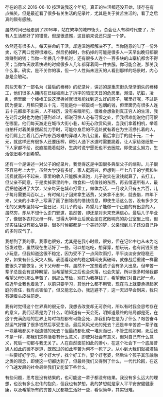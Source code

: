 存在的意义
2016-06-10
按理说我这个年纪，真正的生活都还没开始，谈存在有点搞笑，但是最近看了很多有关生活的纪录片，尤其是关于贫苦生活的，看了之后真的颇有感触。

虽然时间已经走到了2016年，站在繁华的城市街头，总会让人有种时代变了，所有人生活都好了的错觉，但是很遗憾，这目前来说还只是一个梦。

依然还有很多人，每天拼命的干活，却连温饱都解决不了。当你随意的叫了一份外卖，吃了两口觉得很难吃，然后扔掉时，你扔掉的可能是很多人一天早出晚归都很难赚到的钱；当你一年换几个手机时，还有很多人连个一百多块的山寨机都舍不得买；当你每天收着快递的时候很多人几年都穿着同一件衣服。你可能会说，那关我什么事，确实，是不关你的事，但一个人性尚未泯灭的人看到那样的场景时，内心总是会触动。

前些天看了一部名为《最后的棒棒》的纪录片，讲述的是重庆街头渐渐消失的棒棒工，他们很多人拥挤在已经被刷上了拆字的暗无天日的危房里，潮湿，肮脏，凌乱，但里面一个棒棒工说这里拆掉就很难能找到这么好的房子，哪里好呢，不过是因为便宜，月租只要五十元，可能是你一顿饭或一包烟的钱，但里面仍有很多人连五十元都拿不出来，人不经历，没有亲眼所见，很难会想象到真正穷人的生活，我在诧异之时也为他们感到难过，都说可怜人必有可恨之处，但我很难能说他们可恨在哪里，他们每天游走在城市大街小巷，却无心欣赏风景，当我们拿着相机，举着自拍杆对着美景摆起剪刀手时，可能你身后的不远处就有着在为生活挣扎着的人，他们肩上扛着几百斤的东西艰难的穿越人海几公里，最后拿到手的就十元，二十元，就这样还有很多人还要压榨，帮别人通下水道时需要跪着，让人家给张纸垫一下人家都不给，说直接跪着就好，生病时说宁愿死也不去医院，即使这么努力，生活依旧看不到希望。

还有一个是讲述一对父子的纪录片，我觉得这是中国很多典型父子的缩影。儿子很不容易考上大学，虽然大学没有多好，家人挺高兴，但想到一年七八千的学费和生活费就高兴不起来，家里的收入只能解决温饱，儿子说实在没钱就算了，去打工，但父亲不同意，于是卖掉家里的牛，粮食和一切值钱的东西，再去借遍所有人，最后把他送进了大学，父亲每天在城市打零工，做体力活，一月收入只有五六百，儿子每月需要两百以上，有时候儿子回来拿生活费，父亲拿不出来，就去借，四年下来，父亲的小本子上写满了画了删除线的借钱信息，即使生活这么苦，没有多少文化的父亲却坚持写一些日记，对儿子的话，希望儿子能做一个正直的有出息的人。虽然穷，却从不想什么歪门邪道，虽然苦，却还是对未来充满信心。最后儿子毕业了，像很多农村父母一样，觉得大学毕业后就会坐在宽敞明亮的办公室里上班，但现实往往没有那么容易，很多时候那都是一个美好的梦，父亲想到儿子还没自己挣的多时叹气了。

我想到了我的家，我家也很穷，尤其是在我小时候，很穷，但在记忆中也从未为吃饭发过愁，虽然现在生活好了一些，可以想吃吃，想穿穿，想玩玩，也有闲钱买些小玩意，但我知道这很不稳定，因为受不了一点风吹雨打，平平淡淡安安稳稳还好，如果有什么天灾人祸，表面看起来的稳定瞬间支离破碎，就像战后重建一样需要很久才能恢复。天下父母都一样，虽然不一定想着孩子会有多大出息，但辛苦一辈子总是会有这种盼望，当希望破灭之后也会失落，也会失望，所以很多时候我都希望父母别那么辛苦了，别那么节俭，别在为我存钱了，希望他们对自己好一点。临近毕业我也着急了，以前只要学习，其他什么都不用管，现在马上就要承担起家庭的责任，我有点害怕了，但又能怎么办，我逃避不了，这一天迟早会到来，我只有硬着头皮往前走。

我有时觉得这个世界真的很无奈，我想去改变却无可奈何，所以有时我会思考存在的意义，我们活着是为了什么，明知道有一天会死，明知道最终的结局都是死，在这个充满危险的世界上每时每刻都有可能会死，那我们存在是为了什么？艰苦奋斗然运气好赚了很多钱然后享受生活，最后风风光光的死去？还是辛辛苦苦一辈子连一块墓地都买不起遗憾的死去？但最终都化成一堆灰而已，不管生前如何，死后还不是一样，那我们这样活着有什么意义，即使对社会有意义，但对自己有什么意义，死后一切都与我无关了。人在自然面前如此的渺小，在这个社会下一个底层普通人如此的微不足道，既然过的如此辛苦为何不一死了之。从小到大我们就被灌输一些要好好学习，考个好大学，找个好工作，娶个好老婆，然后生个孩子其乐融融之类的观念，即使这一切都达到了，但最终我们又得到了什么，一代代轮回，在这个飞速发展的社会最终我们又能留下些什么。

有些问题，思考是没有结果的，也可能这一辈子都没有结果。我没有多么远大的理想，也没有多么宏伟的抱负，但我也有梦想，我的梦想就是家人平平安安健健康康，以及希望所有的穷苦人民都能生活好一些，看似简单，其实很难。